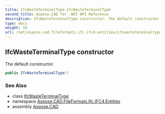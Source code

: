 ```yaml
---
title: IfcWasteTerminalType.IfcWasteTerminalType
second_title: Aspose.CAD for .NET API Reference
description: IfcWasteTerminalType constructor. The default constructor
type: docs
weight: 10
url: /net/aspose.cad.fileformats.ifc.ifc4.entities/ifcwasteterminaltype/ifcwasteterminaltype/
---
```

## IfcWasteTerminalType constructor

The default constructor.

```csharp
public IfcWasteTerminalType()
```

### See Also

* class [IfcWasteTerminalType](../)
* namespace [Aspose.CAD.FileFormats.Ifc.IFC4.Entities](../../ifcwasteterminaltype/)
* assembly [Aspose.CAD](../../../)


